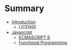 # Summary

* [Introduction](README.md)
   * LICENSE
* [Javascript](javascript/javascript.md)
   * [ECMASCRIPT 6](javascript/es6-cheatsheet.md)
   * [Functional Programming](javascript/functional-programming/js-functional-programming.md)

